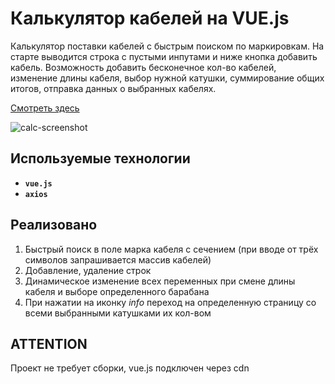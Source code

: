 # Калькулятор кабелей на VUE.js
Калькулятор поставки кабелей с быстрым поиском по маркировкам.
На старте выводится строка с пустыми инпутами и ниже кнопка добавить кабель. Возможность добавить бесконечное кол-во кабелей, изменение длины кабеля, выбор нужной катушки, суммирование общих итогов, отправка данных о выбранных кабелях.

[Смотреть здесь](http://co.demoport.ru/online-services/delivery/)

![calc-screenshot](https://avatars.mds.yandex.net/get-pdb/1568972/ea0ab3ed-00a3-4bcb-b292-acd718857dd3/s1200)


## Используемые технологии
* **`vue.js`**
* **`axios`**

## Реализовано
1. Быстрый поиск в поле марка кабеля с сечением (при вводе от трёх символов запрашивается массив кабелей)
2. Добавление, удаление строк
3. Динамическое изменение всех переменных при смене длины кабеля и выборе определенного барабана
4. При нажатии на иконку *info* переход на определенную страницу со всеми выбранными катушками их кол-вом

## ATTENTION 
Проект не требует сборки, vue.js подключен через cdn
